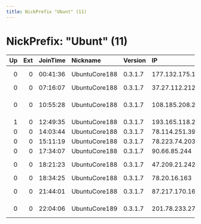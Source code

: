 ```yaml
---
title: NickPrefix "Ubunt" (11)
---
```


# NickPrefix: "Ubunt" (11)

|   Up |   Ext | JoinTime   | Nickname      | Version   | IP              | AS                             | CC   |   ORp |   Dirp | OS    | Contact   |   eFamMembers |
|-----:|------:|:-----------|:--------------|:----------|:----------------|:-------------------------------|:-----|------:|-------:|:------|:----------|--------------:|
|    0 |     0 | 00:41:36   | UbuntuCore188 | 0.3.1.7   | 177.132.175.173 | TELEFNICA BRASIL S.A           | br   | 33289 |      0 | Linux | None      |             1 |
|    0 |     0 | 07:16:07   | UbuntuCore188 | 0.3.1.7   | 37.27.112.212   | Pars Online PJS                | ir   | 43582 |      0 | Linux | None      |             1 |
|    0 |     0 | 10:55:28   | UbuntuCore188 | 0.3.1.7   | 108.185.208.220 | Time Warner Cable Internet LLC | us   | 37577 |      0 | Linux | None      |             1 |
|    1 |     0 | 12:49:35   | UbuntuCore188 | 0.3.1.7   | 193.165.118.26  | PODA a.s.                      | cz   | 36089 |      0 | Linux | None      |             1 |
|    0 |     0 | 14:03:44   | UbuntuCore188 | 0.3.1.7   | 78.114.251.39   | SFR                            | fr   | 45418 |      0 | Linux | None      |             1 |
|    0 |     0 | 15:11:19   | UbuntuCore188 | 0.3.1.7   | 78.223.74.203   | Free SAS                       | fr   | 45258 |      0 | Linux | None      |             1 |
|    0 |     0 | 17:34:07   | UbuntuCore188 | 0.3.1.7   | 90.66.85.244    | Orange                         | fr   | 32825 |      0 | Linux | None      |             1 |
|    0 |     0 | 18:21:23   | UbuntuCore188 | 0.3.1.7   | 47.209.21.242   | Suddenlink Communications      | us   | 37935 |      0 | Linux | None      |             1 |
|    0 |     0 | 18:34:25   | UbuntuCore188 | 0.3.1.7   | 78.20.16.163    | Telenet BVBA                   | be   | 35064 |      0 | Linux | None      |             1 |
|    0 |     0 | 21:44:01   | UbuntuCore188 | 0.3.1.7   | 87.217.170.163  | Orange Espagne S.A.U.          | es   | 46581 |      0 | Linux | None      |             1 |
|    0 |     0 | 22:04:06   | UbuntuCore189 | 0.3.1.7   | 201.78.233.27   | Telemar Norte Leste S.A.       | br   | 41377 |      0 | Linux | None      |             1 |
